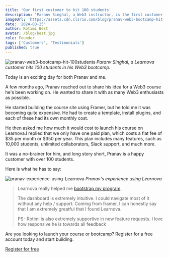 ```yaml
---
title: 'Our first customer to hit 100 students'
description: 'Paranv Singhal, a Web3 instructor, is the first customer to hit 100 students on Learnova.'
imageUrl: 'https://assets.cdn.clsrio.com/blog/pranav-web3-bootcamp-hit-100students.png'
date: '2024-08-25'
author: Rotimi Best
avatar: /blog/best.jpg
role: Founder
tags: ['Customers', 'Testimonials']
published: true
---
```


![pranav-web3-bootcamp-hit-100students](https://assets.cdn.clsrio.com/blog/pranav-web3-bootcamp-hit-100students.png)
_Paranv Singhal, a Learnova customer hits 100 students in his Web3 bootcamp._

Today is an exciting day for both Pranav and me.

A few months ago, Pranav reached out to share his idea for a Web3 course he's been working on. He wanted to share it with as many Web3 enthusiasts as possible.

He started building the course site using Framer, but he told me it was becoming quite expensive. He had to create a template, install plugins, and each of these had its own monthly cost.

He then asked me how much it would cost to launch his course on Learnova.I replied that we only have one paid plan, which costs a flat fee of $35 per month or $350 per year. This plan includes many features, such as 10,000 students, unlimited collaborators, Slack support, and much more.

It was a no-brainer for him, and long story short, Pranav is a happy customer with over 100 students.

Here is what he has to say:

![pranav-experience-using-Learnova](https://assets.cdn.clsrio.com/blog/review-by-pranav.jpeg)
_Pranav's experience using Learnova_

> Learnova really helped me [bootstrap my program](https://dblocked.io/).
>
> The dashboard is extremely intuitive. I could navigate most of it without any help / support. Coming from framer, I can honestly say that I am extremely greatful that I found Learnova.
>
> PS- Rotimi is also extremely supportive in new feature requests. I love how responsive he is towards all feedback

Are you looking to launch your course or bootcamp? Register for a free account today and start building.

<div class="flex justify-center">
  <a href="https://peopletalk.io" target="_blank" nofollow="nofollow" class="bg-black text-white px-4 py-2 rounded-md">Register for free</a>
</div>
